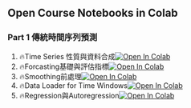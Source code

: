 ## Open Course Notebooks in Colab

### Part 1 傳統時間序列預測
1. 🔥Time Series 性質與資料合成[![Open In Colab](https://colab.research.google.com/assets/colab-badge.svg)](https://colab.research.google.com/github/TA-aiacademy/course_3.0/blob/tsrnn/07_TSRNN/TSRNN_Part1/1_Time_Series_Traits.ipynb)
2. 🔥Forcasting基礎與評估指標[![Open In Colab](https://colab.research.google.com/assets/colab-badge.svg)](https://colab.research.google.com/github/TA-aiacademy/course_3.0/blob/tsrnn/07_TSRNN/TSRNN_Part1/2_Naive_Forcasting_and_Metrics.ipynb)
3. 🔥Smoothing前處理[![Open In Colab](https://colab.research.google.com/assets/colab-badge.svg)](https://colab.research.google.com/github/TA-aiacademy/course_3.0/blob/tsrnn/07_TSRNN/TSRNN_Part1/3_Smoothing.ipynb)
4. 🔥Data Loader for Time Windows[![Open In Colab](https://colab.research.google.com/assets/colab-badge.svg)](https://colab.research.google.com/github/TA-aiacademy/course_3.0/blob/tsrnn/07_TSRNN/TSRNN_Part1/4_Time_Windows_Data_Loader.ipynb)
5. 🔥Regression與Autoregression[![Open In Colab](https://colab.research.google.com/assets/colab-badge.svg)](https://colab.research.google.com/github/TA-aiacademy/course_3.0/blob/tsrnn/07_TSRNN/TSRNN_Part1/5_Regression&Autoregression.ipynb)
